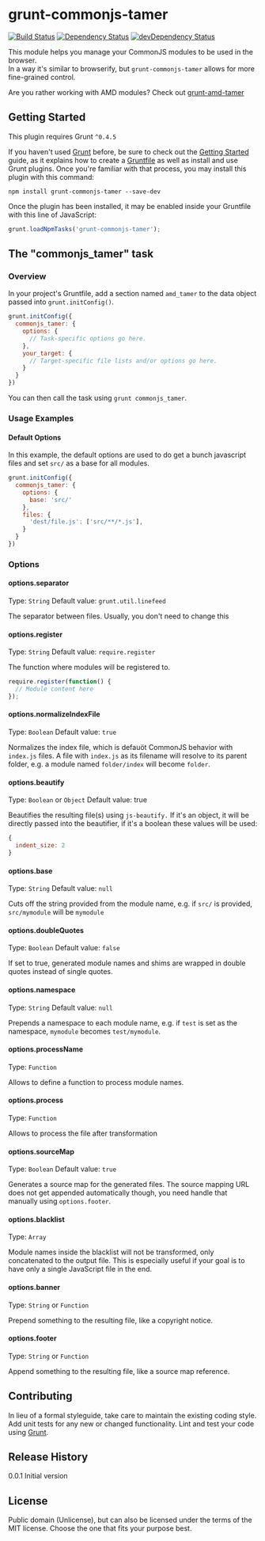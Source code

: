 grunt-commonjs-tamer
====================

[![Build Status](https://travis-ci.org/freezedev/grunt-commonjs-tamer.png?branch=master)](https://travis-ci.org/freezedev/grunt-commonjs-tamer)
[![Dependency Status](https://david-dm.org/freezedev/grunt-commonjs-tamer.png)](https://david-dm.org/freezedev/grunt-commonjs-tamer)
[![devDependency Status](https://david-dm.org/freezedev/grunt-commonjs-tamer/dev-status.png)](https://david-dm.org/freezedev/grunt-commonjs-tamer#info=devDependencies)


This module helps you manage your CommonJS modules to be used in the browser.  
In a way it's similar to browserify, but `grunt-commonjs-tamer` allows for more fine-grained control.

Are you rather working with AMD modules? Check out [grunt-amd-tamer](http://github.com/freezedev/grunt-amd-tamer)

## Getting Started
This plugin requires Grunt `^0.4.5`

If you haven't used [Grunt](http://gruntjs.com/) before, be sure to check out the [Getting Started](http://gruntjs.com/getting-started) guide, as it explains how to create a [Gruntfile](http://gruntjs.com/sample-gruntfile) as well as install and use Grunt plugins. Once you're familiar with that process, you may install this plugin with this command:

```shell
npm install grunt-commonjs-tamer --save-dev
```

Once the plugin has been installed, it may be enabled inside your Gruntfile with this line of JavaScript:

```js
grunt.loadNpmTasks('grunt-commonjs-tamer');
```

## The "commonjs_tamer" task

### Overview
In your project's Gruntfile, add a section named `amd_tamer` to the data object passed into `grunt.initConfig()`.

```js
grunt.initConfig({
  commonjs_tamer: {
    options: {
      // Task-specific options go here.
    },
    your_target: {
      // Target-specific file lists and/or options go here.
    }
  }
})
```

You can then call the task using `grunt commonjs_tamer`.

### Usage Examples

#### Default Options
In this example, the default options are used to do get a bunch javascript files and set `src/` as a base for all modules.

```js
grunt.initConfig({
  commonjs_tamer: {
    options: {
      base: 'src/'
    },
    files: {
      'dest/file.js': ['src/**/*.js'],
    }
  }
})
```

### Options

#### options.separator
Type: `String`
Default value: `grunt.util.linefeed`

The separator between files. Usually, you don't need to change this

#### options.register
Type: `String`
Default value: `require.register`

The function where modules will be registered to.
```js
require.register(function() {
  // Module content here
});
```

#### options.normalizeIndexFile
Type: `Boolean`
Default value: `true`

Normalizes the index file, which is defauöt CommonJS behavior with `index.js` files. A file with `index.js` as its filename will resolve to its parent folder, e.g. a module named `folder/index` will become `folder`.

#### options.beautify
Type: `Boolean` or `Object`
Default value: true

Beautifies the resulting file(s) using `js-beautify.` If it's an object, it will be directly passed into the beautifier,
if it's a boolean these values will be used:
```js
{
  indent_size: 2
}
```

#### options.base
Type: `String`
Default value: `null`

Cuts off the string provided from the module name, e.g. if `src/` is provided, `src/mymodule` will be `mymodule`

#### options.doubleQuotes
Type: `Boolean`
Default value: `false`

If set to true, generated module names and shims are wrapped in double quotes instead of single quotes.

#### options.namespace
Type: `String`
Default value: `null`

Prepends a namespace to each module name, e.g. if `test` is set as the namespace, `mymodule` becomes `test/mymodule`.

#### options.processName
Type: `Function`

Allows to define a function to process module names.

#### options.process
Type: `Function`

Allows to process the file after transformation

#### options.sourceMap
Type: `Boolean`
Default value: `true`

Generates a source map for the generated files. The source mapping URL does not get appended automatically though,
you need handle that manually using `options.footer`.

#### options.blacklist
Type: `Array`

Module names inside the blacklist will not be transformed, only concatenated 
to the output file. This is especially useful if your goal is to have only a 
single JavaScript file in the end.

#### options.banner
Type: `String` or `Function`

Prepend something to the resulting file, like a copyright notice.

#### options.footer
Type: `String` or `Function`

Append something to the resulting file, like a source map reference.

## Contributing
In lieu of a formal styleguide, take care to maintain the existing coding style. Add unit tests for any new or changed functionality. Lint and test your code using [Grunt](http://gruntjs.com/).

## Release History
0.0.1  Initial version  

## License
Public domain (Unlicense), but can also be licensed under the terms of the MIT 
license. Choose the one that fits your purpose best.